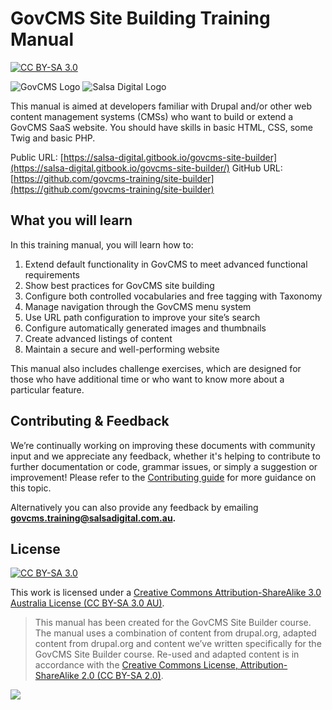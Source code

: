 # GovCMS Site Building Training Manual

[![CC BY-SA 3.0](https://camo.githubusercontent.com/54f85ff154017b9f86a8882c3469d7dfcab63442ae40f2ec49b7bbffede2d475/68747470733a2f2f696d672e736869656c64732e696f2f62616467652f4c6963656e73652d434325323042592d2d5341253230332e3025323041552d6c69676874677265792e737667)](https://creativecommons.org/licenses/by-sa/3.0/au/)

![GovCMS Logo](.gitbook/assets/govcms-logo.png) ![Salsa Digital Logo](.gitbook/assets/salsa-logo.png)

This manual is aimed at developers familiar with Drupal and/or other web content management systems \(CMSs\) who want to build or extend a GovCMS SaaS website. You should have skills in basic HTML, CSS, some Twig and basic PHP.

Public URL: [https://salsa-digital.gitbook.io/govcms-site-builder](https://salsa-digital.gitbook.io/govcms-site-builder/)  GitHub URL: [https://github.com/govcms-training/site-builder](https://github.com/govcms-training/site-builder)

## What you will learn

In this training manual, you will learn how to:

1. Extend default functionality in GovCMS to meet advanced functional requirements
2. Show best practices for GovCMS site building
3. Configure both controlled vocabularies and free tagging with Taxonomy
4. Manage navigation through the GovCMS menu system
5. Use URL path configuration to improve your site’s search
6. Configure automatically generated images and thumbnails
7. Create advanced listings of content
8. Maintain a secure and well-performing website

This manual also includes challenge exercises, which are designed for those who have additional time or who want to know more about a particular feature.

## Contributing & Feedback

We’re continually working on improving these documents with community input and we appreciate any feedback, whether it's helping to contribute to further documentation or code, grammar issues, or simply a suggestion or improvement! Please refer to the [Contributing guide](contributing.md) for more guidance on this topic.

Alternatively you can also provide any feedback by emailing **[govcms.training@salsadigital.com.au](mailto:govcms.training@salsadigital.com.au).**

## License

[![CC BY-SA 3.0](https://camo.githubusercontent.com/54f85ff154017b9f86a8882c3469d7dfcab63442ae40f2ec49b7bbffede2d475/68747470733a2f2f696d672e736869656c64732e696f2f62616467652f4c6963656e73652d434325323042592d2d5341253230332e3025323041552d6c69676874677265792e737667)](https://creativecommons.org/licenses/by-sa/3.0/au/)

This work is licensed under a [Creative Commons Attribution-ShareAlike 3.0 Australia License \(CC BY-SA 3.0 AU\)](https://creativecommons.org/licenses/by-sa/3.0/au/).

> This manual has been created for the GovCMS Site Builder course. The manual uses a combination of content from drupal.org, adapted content from drupal.org and content we’ve written specifically for the GovCMS Site Builder course. Re-used and adapted content is in accordance with the [Creative Commons License, Attribution-ShareAlike 2.0 \(CC BY-SA 2.0\)](https://creativecommons.org/licenses/by-sa/2.0/).

[![](https://licensebuttons.net/l/by-sa/4.0/88x31.png)](https://creativecommons.org/licenses/by-sa/3.0/au/)

